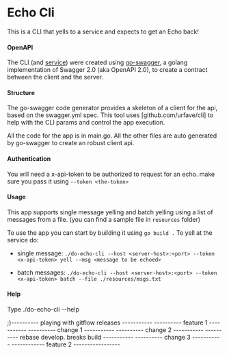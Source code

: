 # Echo Cli

This is a CLI that yells to a service and expects to get an Echo back!

#### OpenAPI
The CLI (and [service](https://github.com/pupimvictor/do-echo-srv)) were created using [go-swagger](https://github.com/go-swagger/go-swagger/), a golang implementation of Swagger 2.0 (aka OpenAPI 2.0), to create a contract between the client and the server.

#### Structure
The go-swagger code generator provides a skeleton of a client for the api, based on the swagger.yml spec. This tool uses [github.com/urfave/cli] to help with the CLI params and control the app execution.

All the code for the app is in main.go. All the other files are auto generated by go-swagger to create an robust client api.

#### Authentication
You will need a x-api-token to be authorized to request for an echo. make sure you pass it using `--token <the-token>`

#### Usage
This app supports single message yelling and batch yelling using a list of messages from a file. (you can find a sample file in `resources` folder)

To use the app you can start by building it using `go build .`
To yell at the service do:
 - single message: `./do-echo-cli --host <server-host>:<port> --token <x-api-token> yell --msg <message to be echoed>`

 - batch messages: `./do-echo-cli --host <server-host>:<port> --token <x-api-token> batch --file ./resources/msgs.txt`

#### Help
Type ./do-echo-cli --help



 ;)---------- playing with gitflow releases -----------
---------- feature 1 -----------
---------- change 1 -----------
---------- change 2 -----------
---------- rebase develop. breaks build -----------
---------- change 3 -----------
------------ feature 2 -----------------
